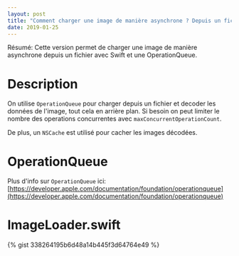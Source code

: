 ```yaml
---
layout: post
title: "Comment charger une image de manière asynchrone ? Depuis un fichier avec Swift et une OperationQueue"
date: 2019-01-25
---
```


Résumé: Cette version permet de charger une image de manière asynchrone depuis un fichier avec Swift et une OperationQueue.

# Description

On utilise `OperationQueue` pour charger depuis un fichier et decoder les données de l'image, tout cela en arrière plan. Si besoin on peut limiter le nombre des operations concurrentes avec `maxConcurrentOperationCount`.

De plus, un `NSCache` est utilisé pour cacher les images décodées.

# OperationQueue

Plus d'info sur `OperationQueue` ici: [https://developer.apple.com/documentation/foundation/operationqueue](https://developer.apple.com/documentation/foundation/operationqueue)

# ImageLoader.swift

{% gist 338264195b6d48a14b445f3d64764e49 %}
